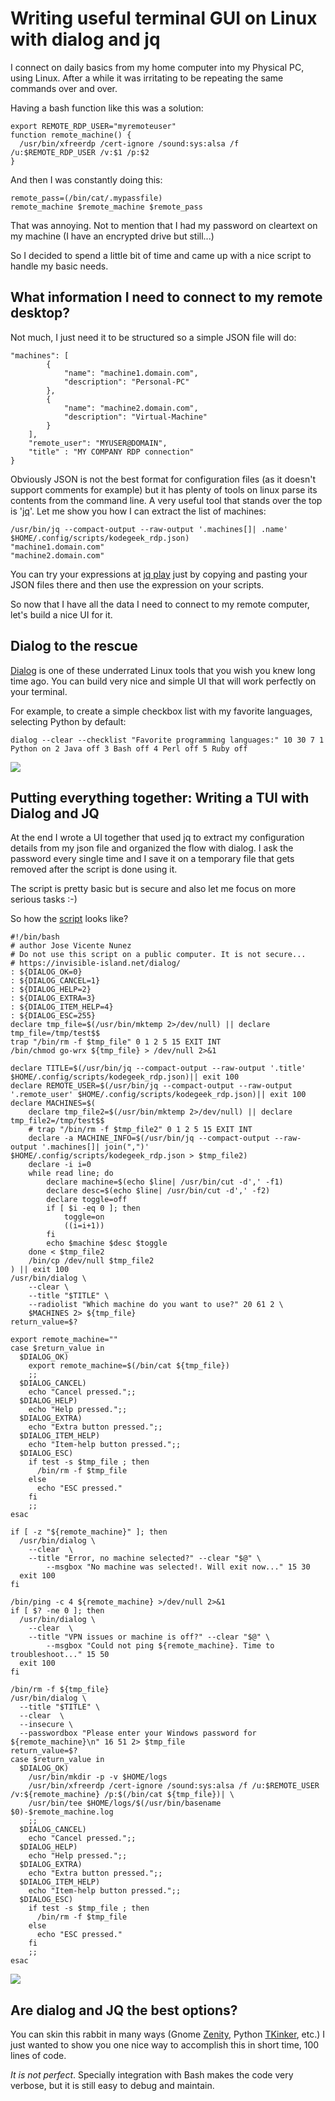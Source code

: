 # Writing useful terminal GUI on Linux with dialog and jq

I connect on daily basics from my home computer into my Physical PC, using Linux. After a while it was irritating to be repeating the same commands over and over.

Having a bash function like this was a solution:

```=bash
export REMOTE_RDP_USER="myremoteuser"
function remote_machine() {
  /usr/bin/xfreerdp /cert-ignore /sound:sys:alsa /f /u:$REMOTE_RDP_USER /v:$1 /p:$2
}
```

And then I was constantly doing this:

```bash=
remote_pass=(/bin/cat/.mypassfile)
remote_machine $remote_machine $remote_pass
```

That was annoying. Not to mention that I had my password on cleartext on my machine (I have an encrypted drive but still...)

So I decided to spend a little bit of time and came up with a nice script to handle my basic needs.

## What information I need to connect to my remote desktop?

Not much, I just need it to be structured so a simple JSON file will do:

```
"machines": [
        {
            "name": "machine1.domain.com",
            "description": "Personal-PC"
        },
        {
            "name": "machine2.domain.com",
            "description": "Virtual-Machine"
        }
    ],
    "remote_user": "MYUSER@DOMAIN",
    "title" : "MY COMPANY RDP connection"
}
```

Obviously JSON is not the best format for configuration files (as it doesn't support comments for example) but it has plenty of tools on linux parse its contents from the command line. A very useful tool that stands over the top is '[jq](https://stedolan.github.io/jq/)'. Let me show you how I can extract the list of machines:

```bash=
/usr/bin/jq --compact-output --raw-output '.machines[]| .name' $HOME/.config/scripts/kodegeek_rdp.json)
"machine1.domain.com"
"machine2.domain.com"
```

You can try your expressions at [jq play](https://jqplay.org/) just by copying and pasting your JSON files there and then use the expression on your scripts.

So now that I have all the data I need to connect to my remote computer, let's build a nice UI for it.

## Dialog to the rescue

[Dialog](https://invisible-island.net/dialog/) is one of these underrated Linux tools that you wish you knew long time ago. You can build very nice and simple UI that will work perfectly on your terminal.

For example, to create a simple checkbox list with my favorite languages, selecting Python by default:

```bash=
dialog --clear --checklist "Favorite programming languages:" 10 30 7 1 Python on 2 Java off 3 Bash off 4 Perl off 5 Ruby off
```

![](dialog-example1.png)

## Putting everything together: Writing a TUI with Dialog and JQ

At the end I wrote a UI together that used jq to extract my configuration details from my json file and organized the flow with dialog. I ask the password every single time and I save it on a temporary file that gets removed after the script is done using it.

The script is pretty basic but is secure and also let me focus on more serious tasks :-)

So how the [script](https://raw.githubusercontent.com/josevnz/scripts/main/kodegeek_rdp.sh) looks like?

```bash=
#!/bin/bash
# author Jose Vicente Nunez
# Do not use this script on a public computer. It is not secure...
# https://invisible-island.net/dialog/
: ${DIALOG_OK=0}
: ${DIALOG_CANCEL=1}
: ${DIALOG_HELP=2}
: ${DIALOG_EXTRA=3}
: ${DIALOG_ITEM_HELP=4}
: ${DIALOG_ESC=255}
declare tmp_file=$(/usr/bin/mktemp 2>/dev/null) || declare tmp_file=/tmp/test$$
trap "/bin/rm -f $tmp_file" 0 1 2 5 15 EXIT INT
/bin/chmod go-wrx ${tmp_file} > /dev/null 2>&1

declare TITLE=$(/usr/bin/jq --compact-output --raw-output '.title' $HOME/.config/scripts/kodegeek_rdp.json)|| exit 100
declare REMOTE_USER=$(/usr/bin/jq --compact-output --raw-output '.remote_user' $HOME/.config/scripts/kodegeek_rdp.json)|| exit 100
declare MACHINES=$(
    declare tmp_file2=$(/usr/bin/mktemp 2>/dev/null) || declare tmp_file2=/tmp/test$$
    # trap "/bin/rm -f $tmp_file2" 0 1 2 5 15 EXIT INT
    declare -a MACHINE_INFO=$(/usr/bin/jq --compact-output --raw-output '.machines[]| join(",")' $HOME/.config/scripts/kodegeek_rdp.json > $tmp_file2)
    declare -i i=0
    while read line; do
        declare machine=$(echo $line| /usr/bin/cut -d',' -f1)
        declare desc=$(echo $line| /usr/bin/cut -d',' -f2)
        declare toggle=off
        if [ $i -eq 0 ]; then
            toggle=on
            ((i=i+1))
        fi
        echo $machine $desc $toggle
    done < $tmp_file2
    /bin/cp /dev/null $tmp_file2
) || exit 100
/usr/bin/dialog \
    --clear \
    --title "$TITLE" \
    --radiolist "Which machine do you want to use?" 20 61 2 \
    $MACHINES 2> ${tmp_file}
return_value=$?

export remote_machine=""
case $return_value in
  $DIALOG_OK)
    export remote_machine=$(/bin/cat ${tmp_file})
    ;;
  $DIALOG_CANCEL)
    echo "Cancel pressed.";;
  $DIALOG_HELP)
    echo "Help pressed.";;
  $DIALOG_EXTRA)
    echo "Extra button pressed.";;
  $DIALOG_ITEM_HELP)
    echo "Item-help button pressed.";;
  $DIALOG_ESC)
    if test -s $tmp_file ; then
      /bin/rm -f $tmp_file
    else
      echo "ESC pressed."
    fi
    ;;
esac

if [ -z "${remote_machine}" ]; then
  /usr/bin/dialog \
  	--clear  \
	--title "Error, no machine selected?" --clear "$@" \
       	--msgbox "No machine was selected!. Will exit now..." 15 30
  exit 100
fi

/bin/ping -c 4 ${remote_machine} >/dev/null 2>&1
if [ $? -ne 0 ]; then
  /usr/bin/dialog \
  	--clear  \
	--title "VPN issues or machine is off?" --clear "$@" \
       	--msgbox "Could not ping ${remote_machine}. Time to troubleshoot..." 15 50
  exit 100
fi

/bin/rm -f ${tmp_file}
/usr/bin/dialog \
  --title "$TITLE" \
  --clear  \
  --insecure \
  --passwordbox "Please enter your Windows password for ${remote_machine}\n" 16 51 2> $tmp_file
return_value=$?
case $return_value in
  $DIALOG_OK)
    /usr/bin/mkdir -p -v $HOME/logs
    /usr/bin/xfreerdp /cert-ignore /sound:sys:alsa /f /u:$REMOTE_USER /v:${remote_machine} /p:$(/bin/cat ${tmp_file})| \
    /usr/bin/tee $HOME/logs/$(/usr/bin/basename $0)-$remote_machine.log
    ;;
  $DIALOG_CANCEL)
    echo "Cancel pressed.";;
  $DIALOG_HELP)
    echo "Help pressed.";;
  $DIALOG_EXTRA)
    echo "Extra button pressed.";;
  $DIALOG_ITEM_HELP)
    echo "Item-help button pressed.";;
  $DIALOG_ESC)
    if test -s $tmp_file ; then
      /bin/rm -f $tmp_file
    else
      echo "ESC pressed."
    fi
    ;;
esac
```

![](dialog-example2.png)

## Are dialog and JQ the best options?

You can skin this rabbit in many ways (Gnome [Zenity](https://gitlab.gnome.org/GNOME/zenity/commits/master?ofs=1900), Python [TKinker](https://docs.python.org/3/library/tkinter.html), etc.) I just wanted to show you one nice way to accomplish this in short time, 100 lines of code.

*It is not perfect*. Specially integration with Bash makes the code very verbose, but it is still easy to debug and maintain.











